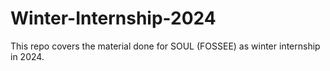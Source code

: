 # Winter-Internship-2024
This repo covers the material done for SOUL (FOSSEE) as winter internship in 2024.
